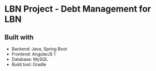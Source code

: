 # LBN Project - Debt Management for LBN

## Built with

* Backend: Java, Spring Boot
* Frontend: AngularJS 1
* Database: MySQL
* Build tool: Gradle

